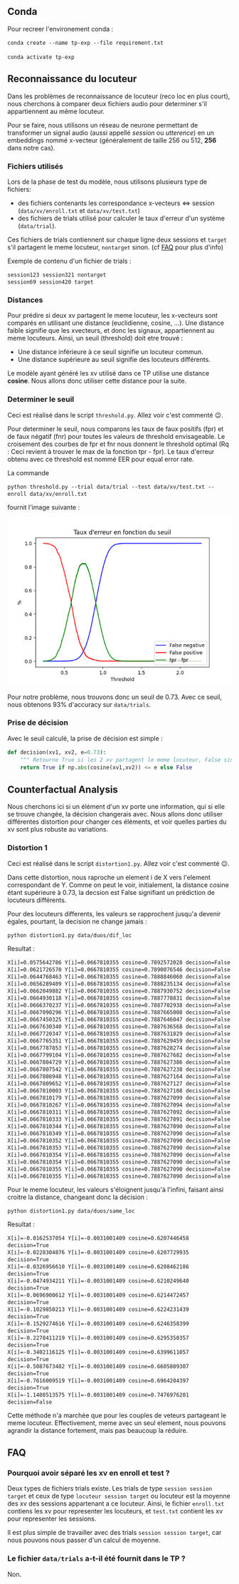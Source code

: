 ## Conda

Pour recreer l'environement conda :
```
conda create --name tp-exp --file requirement.txt

conda activate tp-exp
```

## Reconnaissance du locuteur

Dans les problèmes de reconnaissance de locuteur (reco loc en plus court), nous cherchons à comparer deux fichiers audio pour determiner s'il appartiennent au même locuteur.

Pour se faire, nous utilisons un réseau de neurone permettant de transformer un signal audio (aussi appellé *session* ou *utterence*) en un embeddings nommé x-vecteur (généralement de taille 256 ou 512, **256** dans notre cas). 

### Fichiers utilisés

Lors de la phase de test du modèle, nous utilisons plusieurs type de fichiers:
 - des fichiers contenants les correspondance x-vecteurs <=> session (`data/xv/enroll.txt` et `data/xv/test.txt`)
 - des fichiers de trials utilisé pour calculer le taux d'erreur d'un système (`data/trial`).
 
Ces fichiers de trials contiennent sur chaque ligne deux sessions et `target` s'il partagent le meme locuteur, `nontarget` sinon. (cf [FAQ](#Pourquoi-avoir-séparé-les-xv-en-enroll-et-test-?) pour plus d'info)

Exemple de contenu d'un fichier de trials :
```
session123 session321 nontarget
session69 session420 target
```

### Distances

Pour prédire si deux xv partagent le meme locuteur, les x-vecteurs sont comparés en utilisant une distance (euclidienne, cosine, ...). Une distance faible signifie que les xvecteurs, et donc les signaux, appartiennent au meme locuteurs. Ainsi, un seuil (threshold) doit etre trouvé :
 - Une distance inférieure à ce seuil signifie un locuteur commun.
 - Une distance supérieure au seuil signifie des locuteurs différents.

Le modèle ayant généré les xv utilisé dans ce TP utilise une distance **cosine**. Nous allons donc utiliser cette distance pour la suite.

### Determiner le seuil

Ceci est réalisé dans le script `threshold.py`. Allez voir c'est commenté 😉.

Pour determiner le seuil, nous comparons les taux de faux positifs (fpr) et de faux négatif (fnr) pour toutes les valeurs de threshold envisageable. Le croisement des courbes de fpr et fnr nous donnent le threshold optimal (Rq : Ceci revient à trouver le max de la fonction tpr - fpr). Le taux d'erreur obtenu avec ce threshold est nommé EER pour equal error rate.

La commande
```
python threshold.py --trial data/trial --test data/xv/test.txt --enroll data/xv/enroll.txt
```

fournit l'image suivante :

![Image](data/images/threshold.png)

Pour notre  problème, nous trouvons donc un seuil de 0.73. Avec ce seuil, nous obtenons 93% d'accuracy sur `data/trials`.

### Prise de décision

Avec le seuil calculé, la prise de décision est simple :

```python
def decision(xv1, xv2, e=0.73):
    """ Retourne True si les 2 xv partagent le meme locuteur, False sinon """
    return True if np.abs(cosine(xv1,xv2)) <= e else False
```

## Counterfactual Analysis

Nous cherchons ici si un élément d'un xv porte une information, qui si elle se trouve changée, la décision changerais avec. Nous allons donc utiliser différentes distortion pour changer ces éléments, et voir quelles parties du xv sont plus robuste au variations.

### Distortion 1

Ceci est réalisé dans le script `distortion1.py`. Allez voir c'est commenté 😉.

Dans cette distortion, nous raproche un element i de X vers l'element correspondant de Y.
Comme on peut le voir, initialement, la distance cosine étant supérieure à 0.73, la decsion est False signifiant un prédiction de locuteurs différents. 

Pour des locuteurs differents, les valeurs se rapprochent jusqu'a devenir égales, pourtant, la decision ne change jamais :
```
python distortion1.py data/duos/dif_loc
```
Resultat : 
```
X[i]=0.0575642786 Y[i]=0.0667810355 cosine=0.7892572028 decision=False
X[i]=0.0621726570 Y[i]=0.0667810355 cosine=0.7890076546 decision=False
X[i]=0.0644768463 Y[i]=0.0667810355 cosine=0.7888846060 decision=False
X[i]=0.0656289409 Y[i]=0.0667810355 cosine=0.7888235134 decision=False
X[i]=0.0662049882 Y[i]=0.0667810355 cosine=0.7887930752 decision=False
X[i]=0.0664930118 Y[i]=0.0667810355 cosine=0.7887778831 decision=False
X[i]=0.0666370237 Y[i]=0.0667810355 cosine=0.7887702938 decision=False
X[i]=0.0667090296 Y[i]=0.0667810355 cosine=0.7887665008 decision=False
X[i]=0.0667450325 Y[i]=0.0667810355 cosine=0.7887646047 decision=False
X[i]=0.0667630340 Y[i]=0.0667810355 cosine=0.7887636568 decision=False
X[i]=0.0667720347 Y[i]=0.0667810355 cosine=0.7887631829 decision=False
X[i]=0.0667765351 Y[i]=0.0667810355 cosine=0.7887629459 decision=False
X[i]=0.0667787853 Y[i]=0.0667810355 cosine=0.7887628274 decision=False
X[i]=0.0667799104 Y[i]=0.0667810355 cosine=0.7887627682 decision=False
X[i]=0.0667804729 Y[i]=0.0667810355 cosine=0.7887627386 decision=False
X[i]=0.0667807542 Y[i]=0.0667810355 cosine=0.7887627238 decision=False
X[i]=0.0667808948 Y[i]=0.0667810355 cosine=0.7887627164 decision=False
X[i]=0.0667809652 Y[i]=0.0667810355 cosine=0.7887627127 decision=False
X[i]=0.0667810003 Y[i]=0.0667810355 cosine=0.7887627108 decision=False
X[i]=0.0667810179 Y[i]=0.0667810355 cosine=0.7887627099 decision=False
X[i]=0.0667810267 Y[i]=0.0667810355 cosine=0.7887627094 decision=False
X[i]=0.0667810311 Y[i]=0.0667810355 cosine=0.7887627092 decision=False
X[i]=0.0667810333 Y[i]=0.0667810355 cosine=0.7887627091 decision=False
X[i]=0.0667810344 Y[i]=0.0667810355 cosine=0.7887627090 decision=False
X[i]=0.0667810349 Y[i]=0.0667810355 cosine=0.7887627090 decision=False
X[i]=0.0667810352 Y[i]=0.0667810355 cosine=0.7887627090 decision=False
X[i]=0.0667810353 Y[i]=0.0667810355 cosine=0.7887627090 decision=False
X[i]=0.0667810354 Y[i]=0.0667810355 cosine=0.7887627090 decision=False
X[i]=0.0667810354 Y[i]=0.0667810355 cosine=0.7887627090 decision=False
X[i]=0.0667810355 Y[i]=0.0667810355 cosine=0.7887627090 decision=False
X[i]=0.0667810355 Y[i]=0.0667810355 cosine=0.7887627090 decision=False
```

Pour le meme locuteur, les valeurs s'éloignent jusqu'à l'infini, faisant ainsi croitre la distance, changeant donc la décision :
```
python distortion1.py data/duos/same_loc
```
Resultat : 
```
X[i]=-0.0162537054 Y[i]=-0.0031001409 cosine=0.6207446458 decision=True
X[i]=-0.0228304876 Y[i]=-0.0031001409 cosine=0.6207729935 decision=True
X[i]=-0.0326956610 Y[i]=-0.0031001409 cosine=0.6208462186 decision=True
X[i]=-0.0474934211 Y[i]=-0.0031001409 cosine=0.6210249640 decision=True
X[i]=-0.0696900612 Y[i]=-0.0031001409 cosine=0.6214472457 decision=True
X[i]=-0.1029850213 Y[i]=-0.0031001409 cosine=0.6224231439 decision=True
X[i]=-0.1529274616 Y[i]=-0.0031001409 cosine=0.6246358399 decision=True
X[i]=-0.2278411219 Y[i]=-0.0031001409 cosine=0.6295350357 decision=True
X[i]=-0.3402116125 Y[i]=-0.0031001409 cosine=0.6399611057 decision=True
X[i]=-0.5087673482 Y[i]=-0.0031001409 cosine=0.6605809307 decision=True
X[i]=-0.7616009519 Y[i]=-0.0031001409 cosine=0.6964204397 decision=True
X[i]=-1.1408513575 Y[i]=-0.0031001409 cosine=0.7476976201 decision=False
```
Cette méthode n'a marchée que pour les couples de veteurs partageant le meme locuteur. Effectivement, meme avec un seul element, nous pouvons agrandir la distance fortement, mais pas beaucoup la réduire.

## FAQ

### Pourquoi avoir séparé les xv en enroll et test ?

Deux types de fichiers trials existe. Les trials de type `session session target` et ceux de type `locuteur session target` ou locuteur est la moyenne des xv des sessions appartenant a ce locuteur.
Ainsi, le fichier `enroll.txt` contiens les xv pour representer les locuteurs, et `test.txt` contient les xv pour representer les sessions.

Il est plus simple de travailler avec des trials `session session target`, car nous pouvons nous passer d'un calcul de moyenne.

### Le fichier `data/trials` a-t-il été fournit dans le TP ?

Non.

